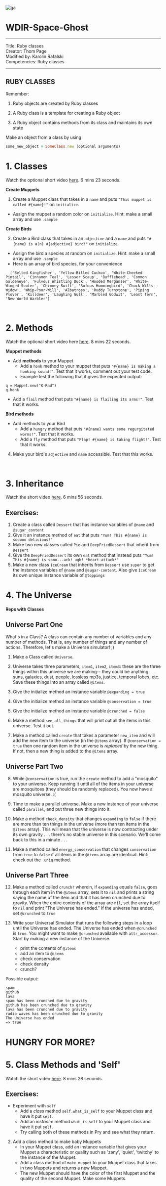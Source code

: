 ![ga](http://mobbook.generalassemb.ly/ga_cog.png)

# WDIR-Space-Ghost

---
Title: Ruby classes <br>
Creator: Thom Page <br>
Modified by: Karolin Rafalski <br>
Competencies: Ruby classes<br>

---

## RUBY CLASSES

Remember:

1. Ruby objects are created by Ruby classes

2. A Ruby class is a template for creating a Ruby object

3. A Ruby object contains methods from its class and maintains its own state

Make an object from a class by using

```ruby
some_new_object = SomeClass.new (optional arguments)
```

# 1. Classes

Watch the optional short video [here](https://www.youtube.com/watch?v=mrFq-ETuUeo&t=0s&list=PLdnONIhPScSQ4BDEoYv1gImEvLFnpgVXo&index=7). 6 mins 23 seconds.

**Create Muppets**

1. Create a Muppet class that takes in a `name` and puts `"This muppet is called #{name}!"` on  `initialize`.   
  - Assign the muppet a random color on `initialize`. Hint: make a small array and use `.sample`

**Create Birds**

2. Create a Bird class that takes in an `adjective` and a `name` and  puts `"#{name} is a(n) #{adjective} bird!"` on  `initialize`.   
  - Assign the bird a species at random on `initialize`.  Hint: make a small array and use `.sample`
  - Here is an array of bird species, for your convenience

```
  ['Belted Kingfisher', 'Yellow-Billed Cuckoo', 'White-Cheeked Pintail', 'Cinnamon Teal', 'Lesser Scaup', 'Bufflehead', 'Common Goldeneye', 'Fulvous Whistling Duck', 'Hooded Merganser', 'White-Winged Scoter', 'Chimney Swift', 'Rufous Hummingbird', 'Chuck-Wills-Widow', 'Whip-Poor-Will', 'Albatross', 'Ruddy Turnstone', 'Piping Plover', 'Killdeer', 'Laughing Gull', 'Marbled Godwit', 'Least Tern', 'New World Warbler']
```
<br>

# 2. Methods

Watch the optional short video here [here](https://www.youtube.com/watch?v=kXJbAPnONV8&t=0s&list=PLdnONIhPScSQ4BDEoYv1gImEvLFnpgVXo&index=6). 8 mins 22 seconds.

**Muppet methods**

* Add **methods** to your Muppet
  - Add a `honk` method to your muppet that puts `"#{name} is making a honking sound!"`. Test that it works, comment out your test code.
  - Example test the following that it gives the expected output:

```
q = Muppet.new("K-Rad")
q.honk
```

- Add a `flail` method that puts `"#{name} is flailing its arms!"`. Test that it works.

**Bird methods**

* Add methods to your Bird
  - Add a `hungry` method that puts `"#{name} wants some regurgitated worms!"`. Test that it works.
  - Add a `fly` method that puts `"Flap! #{name} is taking flight!"`. Test that it works.
4. Make your bird's `adjective` and `name` accessible. Test that this works.

<br>


# 3. Inheritance 
Watch the short video [here](https://www.youtube.com/watch?v=FmZT4SUC5n0&t=0s&list=PLdnONIhPScSQ4BDEoYv1gImEvLFnpgVXo&index=5). 6 mins 56 seconds.


## Exercises:
1. Create a class called `Dessert` that has instance variables of `@name` and `@sugar_content`
2. Give it an instance method of `eat` that puts `"Yum! This #{name} is sooooo delicious!"`
3. Make two new classes called `Pie` and `DeepFriedDessert` that inherit from `Dessert`
4. Give the `DeepFriedDessert` its own `eat` method that instead puts `"Yum! This #{name} is sooo...ack! ugh! *heart-attack*"`
5. Make a new class `IceCream` that inherits from `Dessert` use `super` to get the instance variables of `@name` and `@sugar-content`. Also give `IceCream` its own unique instance variable of `@toppings`

# 4. The Universe

#### Reps with Classes

## Universe Part One

What's in a Class? A class can contain any number of variables and any number of methods. That is, any number of things and any number of actions. Therefore, let's make a Universe simulator! ;)

1. Make a Class called `Universe`.

2. Universe takes three parameters, `item1`, `item2`, `item3`: these are the three things within this universe we are making-- they could be anything: suns, galaxies, dust, people, lossless mp3s, justice,  temporal lobes, etc. Save these things into an array called `@items`.

3. Give the initialize method an instance variable `@expanding = true`

4. Give the initialize method an instance variable `@conservation = true`

5. Give the initialize method an instance variable
`@crunched = false`

6. Make a method `see_all_things` that will print out all the items in this universe. Test it out.

7. Make a method called `create` that takes a parameter `new_item` and will add the new item to the universe (in the `@items` array). If `@conservation = true` then one random item in the universe is *replaced* by the new thing. If not, then a new thing is added to the `@items` array.


## Universe Part Two

8. While `@conservation` is true, run the `create` method to add a "mosquito" to your universe. Keep running it until all of the items in your universe are mosquitoes (they should be randomly replaced). You now have a mosquito universe. :(

9. Time to make a parallel universe. Make a new instance of your universe called `parallel`, and put three new things into it.

10. Make a method `check_density` that changes `expanding` to `false` if there are more than ten things in the universe (more than ten items in the `@items` array). This will mean that the universe is now contracting under its own gravity . . .  there's no stable universe in this scenario. We'll come back to this in a minute . . . 

11. Make a method called `energy_conservation` that changes `conservation` from `true` to `false` if all items in the `@items` array are identical. Hint: check out the `.uniq` method.



## Universe Part Three

12. Make a method called `crunch?` wherein, if `expanding` equals `false`, goes through each item in the `@items` array, sets it to `nil` and prints a string saying the name of the item and that it has been crunched due to gravity. When the entire contents of the array are `nil`, set the array itself to `nil` and print "The Universe has ended." If the universe has ended, set `@crunched` to `true`

13. Write your Universal Simulator that runs the following steps in a loop until the Universe has ended. The Universe has ended when `@crunched` is `true`. You might want to make `@crunched` available with `attr_accessor`. Start by making a new instance of the Universe.
 
	* print the contents of `@items`
	* add an item to `@items`
	* check conservation
	* check density
	* crunch?

Possible output:
```
spam
github
lava
spam has been crunched due to gravity
github has been crunched due to gravity
lava has been crunched due to gravity
radio waves has been crunched due to gravity
The Universe has ended
=> true

```



# HUNGRY FOR MORE?

# 5. Class Methods and 'Self'
Watch the short video [here](https://www.youtube.com/watch?v=0r93ZhzpeqI). 8 mins 28 seconds.

## Exercises:
* Experiment with `self`
  - Add a _class_ method `self.what_is_self` to your Muppet class and have it put `self`.    
  - Add an _instance_ method `what_is_self` to your Muppet class and have it put `self`.    
  - Try calling both of these methods in Pry and see what they return.  
2. Add a class method to make baby Muppets
	- In your Muppet class, add an instance variable that gives your Muppet a characteristic or quality such as 'zany', 'quiet', 'twitchy' to the instance of the Muppet.
	- Add a class method of `make_muppet` to your Muppet class that takes in two Muppets and returns a new Muppet.  
	- The new Muppet should have the color of the first Muppet and the quality of the second Muppet. Make some Muppets.
	 


